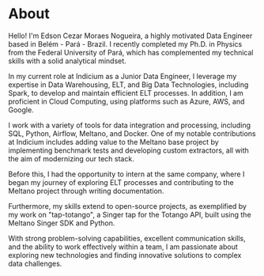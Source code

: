 # About 

Hello! I'm Edson Cezar Moraes Nogueira, a highly motivated Data Engineer based in Belém - Pará - Brazil. I recently completed my Ph.D. in Physics from the Federal University of Pará, which has complemented my technical skills with a solid analytical mindset.

In my current role at Indicium as a Junior Data Engineer, I leverage my expertise in Data Warehousing, ELT, and Big Data Technologies, including Spark, to develop and maintain efficient ELT processes. In addition, I am proficient in Cloud Computing, using platforms such as Azure, AWS, and Google.

I work with a variety of tools for data integration and processing, including SQL, Python, Airflow, Meltano, and Docker. One of my notable contributions at Indicium includes adding value to the Meltano base project by implementing benchmark tests and developing custom extractors, all with the aim of modernizing our tech stack.

Before this, I had the opportunity to intern at the same company, where I began my journey of exploring ELT processes and contributing to the Meltano project through writing documentation.

Furthermore, my skills extend to open-source projects, as exemplified by my work on "tap-totango", a Singer tap for the Totango API, built using the Meltano Singer SDK and Python.

With strong problem-solving capabilities, excellent communication skills, and the ability to work effectively within a team, I am passionate about exploring new technologies and finding innovative solutions to complex data challenges.
